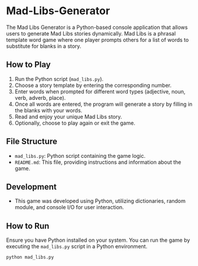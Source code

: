 # Mad-Libs-Generator

The Mad Libs Generator is a Python-based console application that allows users to generate Mad Libs stories dynamically. Mad Libs is a phrasal template word game where one player prompts others for a list of words to substitute for blanks in a story.

## How to Play

1. Run the Python script (`mad_libs.py`).
2. Choose a story template by entering the corresponding number.
3. Enter words when prompted for different word types (adjective, noun, verb, adverb, place).
4. Once all words are entered, the program will generate a story by filling in the blanks with your words.
5. Read and enjoy your unique Mad Libs story.
6. Optionally, choose to play again or exit the game.

## File Structure

- `mad_libs.py`: Python script containing the game logic.
- `README.md`: This file, providing instructions and information about the game.

## Development

- This game was developed using Python, utilizing dictionaries, random module, and console I/O for user interaction.

## How to Run

Ensure you have Python installed on your system. You can run the game by executing the `mad_libs.py` script in a Python environment.

```bash
python mad_libs.py




